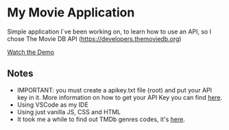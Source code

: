 # My Movie Application

Simple application I´ve been working on, to learn how to use an API, so I chose The Movie DB API (https://developers.themoviedb.org)

[Watch the Demo](https://luizdanielmlima.github.io/myMovieApp/)

## Notes

- IMPORTANT: you must create a apikey.txt file (root) and put your API key in it. More information on how to get your API Key you can find [here](https://www.themoviedb.org/faq/api).
- Using VSCode as my IDE
- Using just vanilla JS, CSS and HTML
- It took me a while to find out TMDb genres codes, it's [here](https://developers.themoviedb.org/3/genres/get-movie-list).
